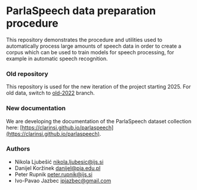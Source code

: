# ParlaSpeech data preparation procedure

This repository demonstrates the procedure and utilities used to automatically process large amounts of speech data in
order to create a corpus which can be used to train models for speech processing, for example in automatic speech
recognition.

### Old repository

This repository is used for the new iteration of the project starting 2025. For old data, switch to [old-2022](https://github.com/clarinsi/parlaspeech/tree/old-2022) branch.

### New documentation

We are developing the documentation of the ParlaSpeech dataset collection here: [https://clarinsi.github.io/parlaspeech](https://clarinsi.github.io/parlaspeech).

### Authors

* Nikola Ljubešić <nikola.ljubesic@ijs.si>
* Danijel Koržinek <danijel@pja.edu.pl>
* Peter Rupnik <peter.rupnik@ijs.si>
* Ivo-Pavao Jazbec <ipjazbec@gmail.com>

